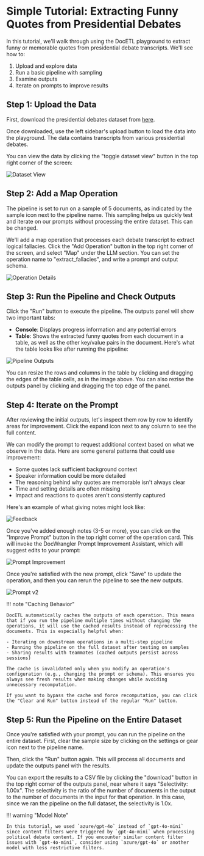 # Simple Tutorial: Extracting Funny Quotes from Presidential Debates

In this tutorial, we'll walk through using the DocETL playground to extract funny or memorable quotes from presidential debate transcripts. We'll see how to:

1. Upload and explore data
2. Run a basic pipeline with sampling
3. Examine outputs
4. Iterate on prompts to improve results

## Step 1: Upload the Data

First, download the presidential debates dataset from [here](https://raw.githubusercontent.com/ucbepic/docetl/refs/heads/main/example_data/debates/data.json).

Once downloaded, use the left sidebar's upload button to load the data into the playground. The data contains transcripts from various presidential debates.

You can view the data by clicking the "toggle dataset view" button in the top right corner of the screen:

![Dataset View](../../assets/tutorial/dataset-view.png)

## Step 2: Add a Map Operation

The pipeline is set to run on a sample of 5 documents, as indicated by the sample icon next to the pipeline name. This sampling helps us quickly test and iterate on our prompts without processing the entire dataset. This can be changed.

We'll add a map operation that processes each debate transcript to extract logical fallacies. Click the "Add Operation" button in the top right corner of the screen, and select "Map" under the LLM section. You can set the operation name to "extract_fallacies", and write a prompt and output schema. 

![Operation Details](../../assets/tutorial/operation-details.png)

## Step 3: Run the Pipeline and Check Outputs

Click the "Run" button to execute the pipeline. The outputs panel will show two important tabs:

- **Console**: Displays progress information and any potential errors
- **Table**: Shows the extracted funny quotes from each document in a table, as well as the other key/value pairs in the document. Here's what the table looks like after running the pipeline:

![Pipeline Outputs](../../assets/tutorial/initial-outputs.png)

You can resize the rows and columns in the table by clicking and dragging the edges of the table cells, as in the image above. You can also rezise the outputs panel by clicking and dragging the top edge of the panel.

## Step 4: Iterate on the Prompt

After reviewing the initial outputs, let's inspect them row by row to identify areas for improvement. Click the expand icon next to any column to see the full content.

We can modify the prompt to request additional context based on what we observe in the data. Here are some general patterns that could use improvement:

- Some quotes lack sufficient background context
- Speaker information could be more detailed
- The reasoning behind why quotes are memorable isn't always clear
- Time and setting details are often missing
- Impact and reactions to quotes aren't consistently captured

Here's an example of what giving notes might look like:

![Feedback](../../assets/tutorial/add-notes.png)

Once you've added enough notes (3-5 or more), you can click on the "Improve Prompt" button in the top right corner of the operation card. This will invoke the DocWrangler Prompt Improvement Assistant, which will suggest edits to your prompt:

![Prompt Improvement](../../assets/tutorial/prompt-improvement.png)

Once you're satisfied with the new prompt, click "Save" to update the operation, and then you can rerun the pipeline to see the new outputs.

![Prompt v2](../../assets/tutorial/prompt-v2.png)

!!! note "Caching Behavior"

    DocETL automatically caches the outputs of each operation. This means that if you run the pipeline multiple times without changing the operations, it will use the cached results instead of reprocessing the documents. This is especially helpful when:

    - Iterating on downstream operations in a multi-step pipeline
    - Running the pipeline on the full dataset after testing on samples
    - Sharing results with teammates (cached outputs persist across sessions)

    The cache is invalidated only when you modify an operation's configuration (e.g., changing the prompt or schema). This ensures you always see fresh results when making changes while avoiding unnecessary recomputation.

    If you want to bypass the cache and force recomputation, you can click the "Clear and Run" button instead of the regular "Run" button.


## Step 5: Run the Pipeline on the Entire Dataset

Once you're satisfied with your prompt, you can run the pipeline on the entire dataset. First, clear the sample size by clicking on the settings or gear icon next to the pipeline name. 

Then, click the "Run" button again. This will process all documents and update the outputs panel with the results. 

You can export the results to a CSV file by clicking the "download" button in the top right corner of the outputs panel, near where it says "Selectivity: 1.00x". The selectivity is the ratio of the number of documents in the output to the number of documents in the input for that operation. In this case, since we ran the pipeline on the full dataset, the selectivity is 1.0x.

!!! warning "Model Note"

    In this tutorial, we used `azure/gpt-4o` instead of `gpt-4o-mini` since content filters were triggered by `gpt-4o-mini` when processing political debate content. If you encounter similar content filter issues with `gpt-4o-mini`, consider using `azure/gpt-4o` or another model with less restrictive filters.

